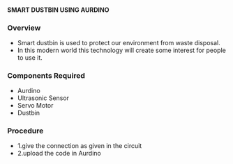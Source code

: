 #### SMART DUSTBIN USING AURDINO

### Overview
   - Smart dustbin is used to protect our environment from waste disposal.
   - In this modern world this technology will create some interest for people to use it.
### Components Required
   - Aurdino
  -  Ultrasonic Sensor
   - Servo Motor
  -  Dustbin
### Procedure
   - 1.give the connection as given in the circuit
   - 2.upload the code in Aurdino
   
   

